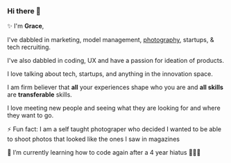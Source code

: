 ### Hi there 👋 

✨ I'm <b>Grace</b>, 

<p>I've dabbled in marketing, model management, <a href="http://www.gracelauphoto.com">photography</a>, startups, & tech recruiting.</p>
  <p>I've also dabbled in coding, UX and have a passion for ideation of products. </p>
  <p> I love talking about tech, startups, and anything in the innovation space. </p>
  <p>I am firm believer that <b> all</b> your experiences shape who you are and <b>all skills</b> are <strong>transferable</strong> skills. </p>
<p>I love meeting new people and seeing what they are looking for and where they want to go.</p>

⚡ Fun fact: I am a self taught photograper who decided I wanted to be able to shoot photos that looked like the ones I saw in magazines 
  
 🌱 I’m currently learning how to code again after a 4 year hiatus 👩🏻‍💻


<!--
**gracelau/gracelau** is a ✨ _special_ ✨ repository because its `README.md` (this file) appears on your GitHub profile.

Here are some ideas to get you started:

- 🔭 I’m currently working on ...
- 🌱 I’m currently learning ...
- 👯 I’m looking to collaborate on ...
- 🤔 I’m looking for help with ...
- 💬 Ask me about ...
- 📫 How to reach me: ...
- 😄 Pronouns: ...
- ⚡ Fun fact: ...
-->
